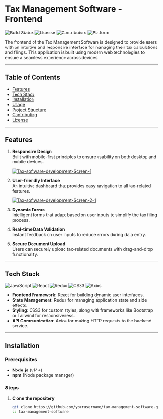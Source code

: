 # Tax Management Software - Frontend

![Build Status](https://img.shields.io/badge/build-passing-brightgreen)
![License](https://img.shields.io/github/license/yourusername/tax-management-software)
![Contributors](https://img.shields.io/github/contributors/yourusername/tax-management-software)
![Platform](https://img.shields.io/badge/platform-Web%20%7C%20Mobile-blue)

The frontend of the Tax Management Software is designed to provide users with an intuitive and responsive interface for managing their tax calculations and filings. This application is built using modern web technologies to ensure a seamless experience across devices.

---

## Table of Contents
- [Features](#features)
- [Tech Stack](#tech-stack)
- [Installation](#installation)
- [Usage](#usage)
- [Project Structure](#project-structure)
- [Contributing](#contributing)
- [License](#license)

---

## Features

1. **Responsive Design**  
   Built with mobile-first principles to ensure usability on both desktop and mobile devices.

   <a href="https://ibb.co/1Z6kqmW"><img src="https://i.ibb.co/tBX9sJr/Tax-software-development-Screen-1.png" alt="Tax-software-development-Screen-1" border="0"></a>

2. **User-friendly Interface**  
   An intuitive dashboard that provides easy navigation to all tax-related features.

   <a href="https://ibb.co/L0SGry6"><img src="https://i.ibb.co/10ZSMNK/Tax-software-development-Screen-2-1.png" alt="Tax-software-development-Screen-2-1" border="0"></a>

3. **Dynamic Forms**  
   Intelligent forms that adapt based on user inputs to simplify the tax filing process.

4. **Real-time Data Validation**  
   Instant feedback on user inputs to reduce errors during data entry.

5. **Secure Document Upload**  
   Users can securely upload tax-related documents with drag-and-drop functionality.

---

## Tech Stack

![JavaScript](https://img.shields.io/badge/JavaScript-ES6-blue?logo=javascript)
![React](https://img.shields.io/badge/React-17+-blue?logo=react)
![Redux](https://img.shields.io/badge/Redux-Toolkit-blue?logo=redux)
![CSS3](https://img.shields.io/badge/CSS3-Responsive%20Design-blue?logo=css3)
![Axios](https://img.shields.io/badge/Axios-HTTP%20Client-blue?logo=axios)

- **Frontend Framework**: React for building dynamic user interfaces.
- **State Management**: Redux for managing application state and side effects.
- **Styling**: CSS3 for custom styles, along with frameworks like Bootstrap or Tailwind for responsiveness.
- **API Communication**: Axios for making HTTP requests to the backend service.

---

## Installation

### Prerequisites
- **Node.js** (v14+)
- **npm** (Node package manager)

### Steps

1. **Clone the repository**
   ```bash
   git clone https://github.com/yourusername/tax-management-software.git
   cd tax-management-software
